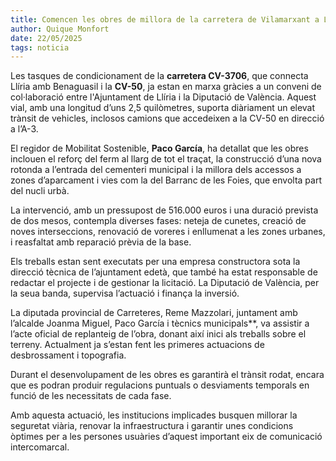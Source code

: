 ```yaml
---  
title: Comencen les obres de millora de la carretera de Vilamarxant a Llíria  
author: Quique Monfort  
date: 22/05/2025  
tags: noticia  
---
```


Les tasques de condicionament de la **carretera CV-3706**, que connecta Llíria amb Benaguasil i la **CV-50**, ja estan en marxa gràcies a un conveni de col·laboració entre l'Ajuntament de Llíria i la Diputació de València. Aquest vial, amb una longitud d’uns 2,5 quilòmetres, suporta diàriament un elevat trànsit de vehicles, inclosos camions que accedeixen a la CV-50 en direcció a l’A-3.

El regidor de Mobilitat Sostenible, **Paco García**, ha detallat que les obres inclouen el reforç del ferm al llarg de tot el traçat, la construcció d’una nova rotonda a l’entrada del cementeri municipal i la millora dels accessos a zones d’aparcament i vies com la del Barranc de les Foies, que envolta part del nucli urbà.

La intervenció, amb un pressupost de 516.000 euros i una duració prevista de dos mesos, contempla diverses fases: neteja de cunetes, creació de noves interseccions, renovació de voreres i enllumenat a les zones urbanes, i reasfaltat amb reparació prèvia de la base.

Els treballs estan sent executats per una empresa constructora sota la direcció tècnica de l’ajuntament edetà, que també ha estat responsable de redactar el projecte i de gestionar la licitació. La Diputació de València, per la seua banda, supervisa l’actuació i finança la inversió.

La diputada provincial de Carreteres, Reme Mazzolari, juntament amb l’alcalde Joanma Miguel, Paco García i tècnics municipals**, va assistir a l’acte oficial de replanteig de l’obra, donant així inici als treballs sobre el terreny. Actualment ja s’estan fent les primeres actuacions de desbrossament i topografia.

Durant el desenvolupament de les obres es garantirà el trànsit rodat, encara que es podran produir regulacions puntuals o desviaments temporals en funció de les necessitats de cada fase.

Amb aquesta actuació, les institucions implicades busquen millorar la seguretat viària, renovar la infraestructura i garantir unes condicions òptimes per a les persones usuàries d’aquest important eix de comunicació intercomarcal.  
